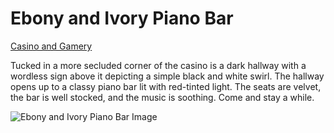 # Ebony and Ivory Piano Bar
[Casino and Gamery](Casino%20and%20Gamery%20Overview.md)

Tucked in a more secluded corner of the casino is a dark hallway with a wordless sign above it depicting a simple black and white swirl. The hallway opens up to a classy piano bar lit with red-tinted light. The seats are velvet, the bar is well stocked, and the music is soothing. Come and stay a while.

![Ebony and Ivory Piano Bar Image](https://images-ext-2.discordapp.net/external/zG7EscDLUgRxxM_6kWqCXinuStXTBY1webEc8NpLkGs/%3Fcrop%3D1xw%3A1xh%3Bcenter%2Ctop%26resize%3D980%3A%2A/https/hips.hearstapps.com/hmg-prod.s3.amazonaws.com/images/thenines-1221-lizclayman-020-2-1649443349.jpg?width=890&height=594)